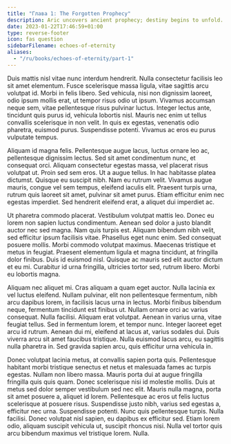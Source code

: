 ```yaml
---
title: "Глава 1: The Forgotten Prophecy"
description: Aric uncovers ancient prophecy; destiny begins to unfold.
date: 2023-01-22T17:46:59+01:00
type: reverse-footer
icon: fas question
sidebarFilename: echoes-of-eternity
aliases:
  - "/ru/books/echoes-of-eternity/part-1"
---
```

Duis mattis nisl vitae nunc interdum hendrerit. Nulla consectetur facilisis leo sit amet elementum. Fusce scelerisque massa ligula, vitae sagittis arcu volutpat id. Morbi in felis libero. Sed vehicula, nisi non dignissim laoreet, odio ipsum mollis erat, ut tempor risus odio ut ipsum. Vivamus accumsan neque sem, vitae pellentesque risus pulvinar luctus. Integer lectus ante, tincidunt quis purus id, vehicula lobortis nisl. Mauris nec enim ut tellus convallis scelerisque in non velit. In quis ex egestas, venenatis odio pharetra, euismod purus. Suspendisse potenti. Vivamus ac eros eu purus vulputate tempus.

Aliquam id magna felis. Pellentesque augue lacus, luctus ornare leo ac, pellentesque dignissim lectus. Sed sit amet condimentum nunc, et consequat orci. Aliquam consectetur egestas massa, vel placerat risus volutpat ut. Proin sed sem eros. Ut a augue tellus. In hac habitasse platea dictumst. Quisque eu suscipit nibh. Nam eu rutrum velit. Vivamus augue mauris, congue vel sem tempus, eleifend iaculis elit. Praesent turpis urna, rutrum quis laoreet sit amet, pulvinar sit amet purus. Etiam efficitur enim nec egestas imperdiet. Sed hendrerit eleifend erat, a aliquet dui imperdiet ac.

Ut pharetra commodo placerat. Vestibulum volutpat mattis leo. Donec eu lorem non sapien luctus condimentum. Aenean sed dolor a justo blandit auctor nec sed magna. Nam quis turpis est. Aliquam bibendum nibh velit, sed efficitur ipsum facilisis vitae. Phasellus eget nunc enim. Sed consequat posuere mollis. Morbi commodo volutpat maximus. Maecenas tristique et metus in feugiat. Praesent elementum ligula et magna tincidunt, at fringilla dolor finibus. Duis id euismod nisl. Quisque ac mauris sed elit auctor dictum et eu mi. Curabitur id urna fringilla, ultricies tortor sed, rutrum libero. Morbi eu lobortis magna.

Aliquam nec aliquet mi. Cras aliquam a quam eget auctor. Nulla lacinia ex vel luctus eleifend. Nullam pulvinar, elit non pellentesque fermentum, nibh arcu dapibus lorem, in facilisis lacus urna in lectus. Morbi finibus bibendum neque, fermentum tincidunt est finibus ut. Nullam ornare orci ac varius consequat. Nulla facilisi. Aliquam erat volutpat. Aenean in varius urna, vitae feugiat tellus. Sed in fermentum lorem, et tempor nunc. Integer laoreet eget arcu id rutrum. Aenean dui mi, eleifend at lacus at, varius sodales dui. Duis viverra arcu sit amet faucibus tristique. Nulla euismod lacus arcu, eu sagittis nulla pharetra in. Sed gravida sapien arcu, quis efficitur urna vehicula in.

Donec volutpat lacinia metus, at convallis sapien porta quis. Pellentesque habitant morbi tristique senectus et netus et malesuada fames ac turpis egestas. Nullam non libero massa. Mauris porta dui at augue fringilla fringilla quis quis quam. Donec scelerisque nisi id molestie mollis. Duis at metus sed dolor semper vestibulum sed nec elit. Mauris nulla magna, porta sit amet posuere a, aliquet id lorem. Pellentesque ac eros ut felis luctus scelerisque at posuere risus. Suspendisse justo nibh, varius sed egestas a, efficitur nec urna. Suspendisse potenti. Nunc quis pellentesque turpis. Nulla facilisi. Donec volutpat nisl sapien, eu dapibus ex efficitur sed. Etiam lorem odio, aliquam suscipit vehicula ut, suscipit rhoncus nisi. Nulla vel tortor quis arcu bibendum maximus vel tristique lorem. Nulla.